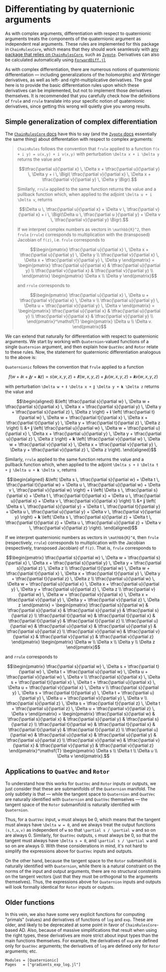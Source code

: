# Differentiating by quaternionic arguments

As with complex arguments, differentiation with respect to quaternionic
arguments treats the components of the quaternionic argument as independent real
arguments.  These rules are implemented for this package in `ChainRulesCore`,
which means that they should work seamlessly with [any package that relies on
`ChainRulesCore`](https://juliadiff.org/ChainRulesCore.jl/stable/#ChainRules-roll-out-status),
such as [`Zygote`](https://github.com/FluxML/Zygote.jl).  Derivatives can also
be calculated automatically using
[`ForwardDiff.jl`](https://juliadiff.org/ForwardDiff.jl/)

As with complex differentiation, there are numerous notions of quaternionic
differentiation — including generalizations of the holomorphic and Wirtinger
derivatives, as well as left- and right-multiplicative derivatives.  The goal
here is to provide the basic differentiation rules upon which these derivatives
can be implemented, but not to implement those derivatives themselves. It is
recommended that you carefully check how the definitions of `frule` and `rrule`
translate into your specific notion of quaternionic derivatives, since getting
this wrong will quietly give you wrong results.


## Simple generalization of complex differentiation

The [`ChainRulesCore`
docs](https://juliadiff.org/ChainRulesCore.jl/stable/maths/complex.html) have
this to say (and the [`Zygote`
docs](https://fluxml.ai/Zygote.jl/stable/complex/) essentially the same thing)
about differentation with respect to complex arguments:

> `ChainRules` follows the convention that `frule` applied to a function ``f(x + i y) = u(x,y) + i v(x,y)`` with perturbation ``\Delta x + i \Delta y`` returns the value and
> ```math
> \tfrac{\partial u}{\partial x} \, \Delta x + \tfrac{\partial u}{\partial y} \, \Delta y + i \, \Bigl( \tfrac{\partial v}{\partial x} \, \Delta x + \tfrac{\partial v}{\partial y} \, \Delta y \Bigr).
> ```
> Similarly, `rrule` applied to the same function returns the value and a pullback function which, when applied to the adjoint ``\Delta u + i \Delta v``, returns
> ```math
> \Delta u \, \tfrac{\partial u}{\partial x} + \Delta v \, \tfrac{\partial v}{\partial x} + i \, \Bigl(\Delta u \, \tfrac{\partial u }{\partial y} + \Delta v \, \tfrac{\partial v}{\partial y} \Bigr).
> ```
>If we interpret complex numbers as vectors in ``\mathbb{R}^2``, then `frule` (`rrule`) corresponds to multiplication with the (transposed) Jacobian of ``f(z)``, i.e. `frule` corresponds to
> ```math
> \begin{pmatrix}
> \tfrac{\partial u}{\partial x} \, \Delta x + \tfrac{\partial u}{\partial y} \, \Delta y
> \\
> \tfrac{\partial v}{\partial x} \, \Delta x + \tfrac{\partial v}{\partial y} \, \Delta y
> \end{pmatrix}
> =
> \begin{pmatrix}
> \tfrac{\partial u}{\partial x} & \tfrac{\partial u}{\partial y} \\
> \tfrac{\partial v}{\partial x} & \tfrac{\partial v}{\partial y} \\
> \end{pmatrix}
> \begin{pmatrix}
> \Delta x \\ \Delta y
> \end{pmatrix}
> ```
> and `rrule` corresponds to
> ```math
> \begin{pmatrix}
> \tfrac{\partial u}{\partial x} \, \Delta u + \tfrac{\partial v}{\partial x} \, \Delta v
> \\
> \tfrac{\partial u}{\partial y} \, \Delta u + \tfrac{\partial v}{\partial y} \, \Delta v
> \end{pmatrix}
> =
> \begin{pmatrix}
> \tfrac{\partial u}{\partial x} & \tfrac{\partial u}{\partial y} \\
> \tfrac{\partial v}{\partial x} & \tfrac{\partial v}{\partial y} \\
> \end{pmatrix}^\mathsf{T}
> \begin{pmatrix}
> \Delta u \\ \Delta v.
> \end{pmatrix}
> ```

We can extend that naturally for differentiation with respect to quaternionic
arguments.  We start by working with `Quaternion`-valued functions of a single
`Quaternion` argument, and then explain how `QuatVec` and `Rotor` relate to
these rules.  Now, the statement for quaternionic differentiation analogous to
the above is:

`Quaternionic` follows the convention that `frule` applied to a function
```math
f(w + 𝐢 x + 𝐣 y + 𝐤 z) = s(w,x,y,z) + 𝐢 t(w,x,y,z) + 𝐣 u(w,x,y,z) + 𝐤 v(w,x,y,z)
```
with perturbation ``\Delta w + 𝐢 \Delta x + 𝐣 \Delta y + 𝐤 \Delta z`` returns the value and
```math
\begin{aligned}
&\left(
    \tfrac{\partial s}{\partial w} \, \Delta w + \tfrac{\partial s}{\partial x} \, \Delta x + \tfrac{\partial s}{\partial y} \, \Delta y + \tfrac{\partial s}{\partial z} \, \Delta z
\right)
+
𝐢 \left(
    \tfrac{\partial t}{\partial w} \, \Delta w + \tfrac{\partial t}{\partial x} \, \Delta x + \tfrac{\partial t}{\partial y} \, \Delta y + \tfrac{\partial t}{\partial z} \, \Delta z
\right) \\
&+
𝐣 \left(
    \tfrac{\partial u}{\partial w} \, \Delta w + \tfrac{\partial u}{\partial x} \, \Delta x + \tfrac{\partial u}{\partial y} \, \Delta y + \tfrac{\partial u}{\partial z} \, \Delta z
\right)
+
𝐤 \left(
    \tfrac{\partial v}{\partial w} \, \Delta w + \tfrac{\partial v}{\partial x} \, \Delta x + \tfrac{\partial v}{\partial y} \, \Delta y + \tfrac{\partial v}{\partial z} \, \Delta z
\right).
\end{aligned}
```
Similarly, `rrule` applied to the same function returns the value and a pullback function which, when applied to the adjoint ``\Delta s + 𝐢 \Delta t + 𝐣 \Delta u + 𝐤 \Delta v``, returns
```math
\begin{aligned}
&\left(
    \Delta s \, \tfrac{\partial s}{\partial w} + \Delta t \, \tfrac{\partial t}{\partial w} + \Delta u \, \tfrac{\partial u}{\partial w} + \Delta v \, \tfrac{\partial v}{\partial w}
\right)
+
𝐢 \left(
    \Delta s \, \tfrac{\partial s}{\partial x} + \Delta t \, \tfrac{\partial t}{\partial x} + \Delta u \, \tfrac{\partial u}{\partial x} + \Delta v \, \tfrac{\partial v}{\partial x}
\right) \\
&+
𝐣 \left(
    \Delta s \, \tfrac{\partial s}{\partial y} + \Delta t \, \tfrac{\partial t}{\partial y} + \Delta u \, \tfrac{\partial u}{\partial y} + \Delta v \, \tfrac{\partial v}{\partial y}
\right)
+
𝐤 \left(
    \Delta s \, \tfrac{\partial s}{\partial z} + \Delta t \, \tfrac{\partial t}{\partial z} + \Delta u \, \tfrac{\partial u}{\partial z} + \Delta v \, \tfrac{\partial v}{\partial z}
\right).
\end{aligned}
```
If we interpret quaternionic numbers as vectors in ``\mathbb{R}^4``, then `frule` (respectively, `rrule`) corresponds to multiplication with the Jacobian (respectively, transposed Jacobian) of ``f(z)``.  That is, `frule` corresponds to
```math
\begin{pmatrix}
\tfrac{\partial s}{\partial w} \, \Delta w + \tfrac{\partial s}{\partial x} \, \Delta x + \tfrac{\partial s}{\partial y} \, \Delta y + \tfrac{\partial s}{\partial z} \, \Delta z
\\
\tfrac{\partial t}{\partial w} \, \Delta w + \tfrac{\partial t}{\partial x} \, \Delta x + \tfrac{\partial t}{\partial y} \, \Delta y + \tfrac{\partial t}{\partial z} \, \Delta z
\\
\tfrac{\partial u}{\partial w} \, \Delta w + \tfrac{\partial u}{\partial x} \, \Delta x + \tfrac{\partial u}{\partial y} \, \Delta y + \tfrac{\partial u}{\partial z} \, \Delta z
\\
\tfrac{\partial v}{\partial w} \, \Delta w + \tfrac{\partial v}{\partial x} \, \Delta x + \tfrac{\partial v}{\partial y} \, \Delta y + \tfrac{\partial v}{\partial z} \, \Delta z
\end{pmatrix}
=
\begin{pmatrix}
\tfrac{\partial s}{\partial w} & \tfrac{\partial s}{\partial x} & \tfrac{\partial s}{\partial y} & \tfrac{\partial s}{\partial z}
\\
\tfrac{\partial t}{\partial w} & \tfrac{\partial t}{\partial x} & \tfrac{\partial t}{\partial y} & \tfrac{\partial t}{\partial z}
\\
\tfrac{\partial u}{\partial w} & \tfrac{\partial u}{\partial x} & \tfrac{\partial u}{\partial y} & \tfrac{\partial u}{\partial z}
\\
\tfrac{\partial v}{\partial w} & \tfrac{\partial v}{\partial x} & \tfrac{\partial v}{\partial y} & \tfrac{\partial v}{\partial z}
\end{pmatrix}
\begin{pmatrix}
\Delta w \\ \Delta x \\ \Delta y \\ \Delta z
\end{pmatrix}
```
and `rrule` corresponds to
```math
\begin{pmatrix}
\tfrac{\partial s}{\partial w} \, \Delta s + \tfrac{\partial t}{\partial w} \, \Delta t + \tfrac{\partial u}{\partial w} \, \Delta u + \tfrac{\partial v}{\partial w} \, \Delta v
\\
\tfrac{\partial s}{\partial x} \, \Delta s + \tfrac{\partial t}{\partial x} \, \Delta t + \tfrac{\partial u}{\partial x} \, \Delta u + \tfrac{\partial v}{\partial x} \, \Delta v
\\
\tfrac{\partial s}{\partial y} \, \Delta s + \tfrac{\partial t}{\partial y} \, \Delta t + \tfrac{\partial u}{\partial y} \, \Delta u + \tfrac{\partial v}{\partial y} \, \Delta v
\\
\tfrac{\partial s}{\partial z} \, \Delta s + \tfrac{\partial t}{\partial z} \, \Delta t + \tfrac{\partial u}{\partial z} \, \Delta u + \tfrac{\partial v}{\partial z} \, \Delta v
\end{pmatrix}
=
\begin{pmatrix}
\tfrac{\partial s}{\partial w} & \tfrac{\partial s}{\partial x} & \tfrac{\partial s}{\partial y} & \tfrac{\partial s}{\partial z}
\\
\tfrac{\partial t}{\partial w} & \tfrac{\partial t}{\partial x} & \tfrac{\partial t}{\partial y} & \tfrac{\partial t}{\partial z}
\\
\tfrac{\partial u}{\partial w} & \tfrac{\partial u}{\partial x} & \tfrac{\partial u}{\partial y} & \tfrac{\partial u}{\partial z}
\\
\tfrac{\partial v}{\partial w} & \tfrac{\partial v}{\partial x} & \tfrac{\partial v}{\partial y} & \tfrac{\partial v}{\partial z}
\end{pmatrix}^\mathsf{T}
\begin{pmatrix}
\Delta s \\ \Delta t \\ \Delta u \\ \Delta v
\end{pmatrix}.
```

## Applications to `QuatVec` and `Rotor`

To understand how this works for `QuatVec` and `Rotor` inputs or outputs, we
just consider that these are submanifolds of the `Quaternion` manifold.  The
only subtlety is that — while the tangent space to `Quaternion` and `QuatVec`
are naturally identified with `Quaternion` and `QuatVec` themselves — the
tangent space of the `Rotor` submanifold is naturally identified with
`Quaternion`.

Thus, for a `QuatVec` input, ``w`` must always be 0, which means that the
tangent must always have ``\Delta w = 0``, and we always treat the output
functions ``(s,t,u,v)`` as independent of ``w`` so that ``\partial s / \partial
w`` and so on are always 0.  Similarly, for `QuatVec` outputs, ``s`` must always
be 0, so that the tangent must always have ``\Delta s = 0``, and ``\partial s /
\partial w`` and so on are always 0.  With these considerations in mind, it's
not hard to simplify the expressions above for `QuatVec` inputs and outputs.

On the other hand, because the tangent space to the `Rotor` submanifold is
naturally identified with `Quaternion`, while there is a natural constraint on
the norms of the input and output arguments, there are no structural constraints
on the tangent vectors (just that they must be orthogonal to the arguments
themselves).  Thus, the expressions above for `Quaternion` inputs and outputs
will look formally identical for `Rotor` inputs or outputs.


## Older functions

In this vein, we also have some very explicit functions for computing "primals"
(values) and derivatives of functions of `log` and `exp`.  These are older, and
likely to be deprecated at some point in favor of `ChainRulesCore`-based AD.
Also, because of massive simplifications that result when using the right types,
these derivatives are more strict about input types than the main functions
themselves.  For example, the derivatives of `exp` are defined only for
`QuatVec` arguments; the derivatives of `log` are defined only for `Rotor`
arguments; etc.


```@autodocs
Modules = [Quaternionic]
Pages   = ["gradients_exp_log.jl"]
```
